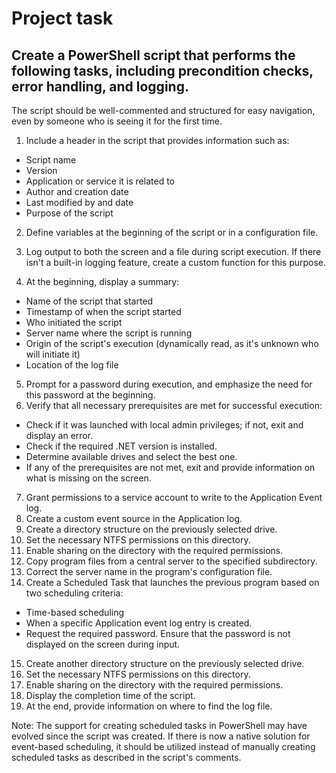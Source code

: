 # Project task
## Create a PowerShell script that performs the following tasks, including precondition checks, error handling, and logging.

The script should be well-commented and structured for easy navigation, even by someone who is seeing it for the first time.

1. Include a header in the script that provides information such as:

* Script name
* Version
* Application or service it is related to
* Author and creation date
* Last modified by and date
* Purpose of the script

2. Define variables at the beginning of the script or in a configuration file.

3. Log output to both the screen and a file during script execution. If there isn't a built-in logging feature, create a custom function for this purpose.
4. At the beginning, display a summary:
* Name of the script that started
* Timestamp of when the script started
* Who initiated the script
* Server name where the script is running
* Origin of the script's execution (dynamically read, as it's unknown who will initiate it)
* Location of the log file
5. Prompt for a password during execution, and emphasize the need for this password at the beginning.
6. Verify that all necessary prerequisites are met for successful execution:
* Check if it was launched with local admin privileges; if not, exit and display an error.
* Check if the required .NET version is installed.
* Determine available drives and select the best one.
* If any of the prerequisites are not met, exit and provide information on what is missing on the screen.
7. Grant permissions to a service account to write to the Application Event log.
8. Create a custom event source in the Application log.
9. Create a directory structure on the previously selected drive.
10. Set the necessary NTFS permissions on this directory.
11. Enable sharing on the directory with the required permissions.
12. Copy program files from a central server to the specified subdirectory.
13. Correct the server name in the program's configuration file.
14. Create a Scheduled Task that launches the previous program based on two scheduling criteria:
* Time-based scheduling
* When a specific Application event log entry is created.
* Request the required password. Ensure that the password is not displayed on the screen during input.
15. Create another directory structure on the previously selected drive.
16. Set the necessary NTFS permissions on this directory.
17. Enable sharing on the directory with the required permissions.
18. Display the completion time of the script.
19. At the end, provide information on where to find the log file.

Note: The support for creating scheduled tasks in PowerShell may have evolved since the script was created. 
If there is now a native solution for event-based scheduling, it should be utilized instead of manually creating scheduled tasks as described in the script's comments.